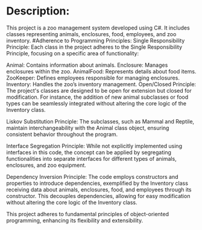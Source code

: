 # Description:
This project is a zoo management system developed using C#. It includes classes representing animals, enclosures, food, employees, and zoo inventory.
#Adherence to Programming Principles:
Single Responsibility Principle: Each class in the project adheres to the Single Responsibility Principle, focusing on a specific area of functionality:

Animal: Contains information about animals.
Enclosure: Manages enclosures within the zoo.
AnimalFood: Represents details about food items.
ZooKeeper: Defines employees responsible for managing enclosures.
Inventory: Handles the zoo’s inventory management.
Open/Closed Principle: The project's classes are designed to be open for extension but closed for modification. For instance, the addition of new animal subclasses or food types can be seamlessly integrated without altering the core logic of the Inventory class.

Liskov Substitution Principle: The subclasses, such as Mammal and Reptile, maintain interchangeability with the Animal class object, ensuring consistent behavior throughout the program.

Interface Segregation Principle: While not explicitly implemented using interfaces in this code, the concept can be applied by segregating functionalities into separate interfaces for different types of animals, enclosures, and zoo equipment.

Dependency Inversion Principle: The code employs constructors and properties to introduce dependencies, exemplified by the Inventory class receiving data about animals, enclosures, food, and employees through its constructor. This decouples dependencies, allowing for easy modification without altering the core logic of the Inventory class.

This project adheres to fundamental principles of object-oriented programming, enhancing its flexibility and extensibility.
